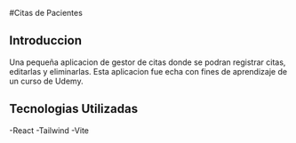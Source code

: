 #Citas de Pacientes

## Introduccion

Una pequeña aplicacion de gestor de citas donde se podran registrar citas, editarlas y eliminarlas. Esta aplicacion fue echa con fines de aprendizaje de un curso de Udemy.

## Tecnologias Utilizadas

-React 
-Tailwind
-Vite








